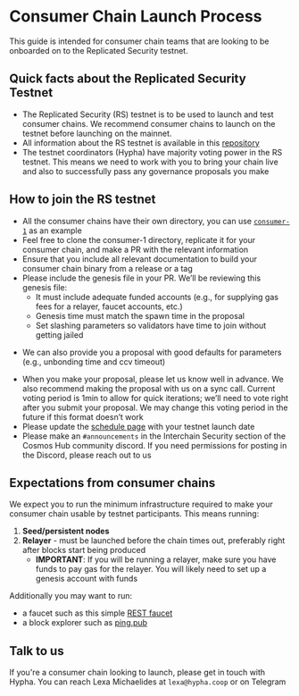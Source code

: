 # Consumer Chain Launch Process

This guide is intended for consumer chain teams that are looking to be onboarded on to the Replicated Security testnet.

## Quick facts about the Replicated Security Testnet
* The Replicated Security (RS) testnet is to be used to launch and test consumer chains. We recommend consumer chains to launch on the testnet before launching on the mainnet.
* All information about the RS testnet is available in this [repository](https://github.com/cosmos/testnets/tree/master/replicated-security)
* The testnet coordinators (Hypha) have majority voting power in the RS testnet. This means we need to work with you to bring your chain live and also to successfully pass any governance proposals you make

## How to join the RS testnet
* All the consumer chains have their own directory, you can use [`consumer-1`](consumer-1/README.md) as an example
* Feel free to clone the consumer-1 directory, replicate it for your consumer chain, and make a PR with the relevant information
* Ensure that you include all relevant documentation to build your consumer chain binary from a release or a tag
* Please include the genesis file in your PR. We’ll be reviewing this genesis file: 
  - It must include adequate funded accounts (e.g., for supplying gas fees for a relayer, faucet accounts, etc.)
  - Genesis time must match the spawn time in the proposal
  - Set slashing parameters so validators have time to join without getting jailed
- We can also provide you a proposal with good defaults for parameters (e.g., unbonding time and ccv timeout)
* When you make your proposal, please let us know well in advance. We also recommend making the proposal with us on a sync call. Current voting period is 1min to allow for quick iterations; we’ll need to vote right after you submit your proposal. We may change this voting period in the future if this format doesn’t work
* Please update the [schedule page](SCHEDULE.md) with your testnet launch date
* Please make an `#announcements` in the Interchain Security section of the Cosmos Hub community discord. If you need permissions for posting in the Discord, please reach out to us

## Expectations from consumer chains
We expect you to run the minimum infrastructure required to make your consumer chain usable by testnet participants. This means running:
1. **Seed/persistent nodes**  
2. **Relayer** - must be launched before the chain times out, preferably right after blocks start being produced
   - **IMPORTANT**: If you will be running a relayer, make sure you have funds to pay gas for the relayer. You will likely need to set up a genesis account with funds

Additionally you may want to run:
- a faucet such as this simple [REST faucet](https://github.com/hyphacoop/cosmos-rest-faucet)
- a block explorer such as [ping.pub](https://github.com/ping-pub/explorer)

## Talk to us
If you're a consumer chain looking to launch, please get in touch with Hypha. You can reach Lexa Michaelides at `lexa@hypha.coop` or on Telegram